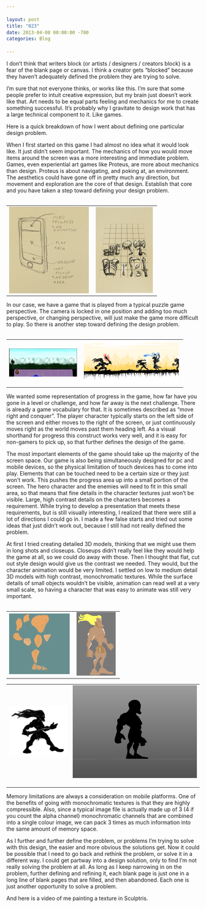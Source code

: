 ```yaml
---

layout: post  
title: "023"  
date: 2013-04-08 00:00:00 -700  
categories: Blog

---
```


I don’t think that writers block (or artists / designers / creators block) is a fear of the blank page or canvas. I think a creator gets “blocked” because they haven’t adequately defined the problem they are trying to solve.  
  
I’m sure that not everyone thinks, or works like this. I’m sure that some people prefer to intuit creative expression, but my brain just doesn’t work like that. Art needs to be equal parts feeling and mechanics for me to create something successful. It’s probably why I gravitate to design work that has a large technical component to it. Like games.  
  
Here is a quick breakdown of how I went about defining one particular design problem.   
  
When I first started on this game I had almost no idea what it would look like. It just didn’t seem important. The mechanics of how you would move items around the screen was a more interesting and immediate problem. Games, even experiential art games like Proteus, are more about mechanics than design. Proteus is about navigating, and poking at, an environment. The aesthetics could have gone off in pretty much any direction, but movement and exploration are the core of that design. Establish that core and you have taken a step toward defining your design problem.   
 

<table><tbody><tr><td><img class="image_resized" style="width:auto;" src="/uploads/9827127091d.png?208" alt="Picture">&nbsp;</td><td><img class="image_resized" style="width:auto;" src="/uploads/74381217ef6.png?150" alt="Picture">&nbsp;</td></tr></tbody></table>

In our case, we have a game that is played from a typical puzzle game perspective. The camera is locked in one position and adding too much perspective, or changing perspective, will just make the game more difficult to play. So there is another step toward defining the design problem.   
 

<table><tbody><tr><td><img class="image_resized" style="width:auto;" src="/uploads/1365459627.jpg" alt="Picture">&nbsp;</td><td><img class="image_resized" style="width:auto;" src="/uploads/8387683077e.png?249" alt="Picture">&nbsp;</td></tr></tbody></table>

We wanted some representation of progress in the game, how far have you gone in a level or challenge, and how far away is the next challenge. There is already a game vocabulary for that. It is sometimes described as “move right and conquer”. The player character typically starts on the left side of the screen and either moves to the right of the screen, or just continuously moves right as the world moves past them heading left. As a visual shorthand for progress this construct works very well, and it is easy for non-gamers to pick up, so that further defines the design of the game.   
  
The most important elements of the game should take up the majority of the screen space. Our game is also being simultaneously designed for pc and mobile devices, so the physical limitation of touch devices has to come into play. Elements that can be touched need to be a certain size or they just won’t work. This pushes the progress area up into a small portion of the screen. The hero character and the enemies will need to fit in this small area, so that means that fine details in the character textures just won’t be visible. Large, high contrast details on the characters becomes a requirement. While trying to develop a presentation that meets these requirements, but is still visually interesting, I realized that there were still a lot of directions I could go in. I made a few false starts and tried out some ideas that just didn’t work out, because I still had not really defined the problem.   
  
At first I tried creating detailed 3D models, thinking that we might use them in long shots and closeups. Closeups didn’t really feel like they would help the game at all, so we could do away with those. Then I thought that flat, cut out style design would give us the contrast we needed. They would, but the character animation would be very limited. I settled on low to medium detail 3D models with high contrast, monochromatic textures. While the surface details of small objects wouldn’t be visible, animation can read well at a very small scale, so having a character that was easy to animate was still very important.  
 

<table><tbody><tr><td><img class="image_resized" style="width:auto;" src="/uploads/79040910640.png?158" alt="Picture">&nbsp;</td><td><img class="image_resized" style="width:auto;" src="/uploads/6281679ec89.png?102" alt="Picture">&nbsp;</td></tr></tbody></table>

<table><tbody><tr><td><img class="image_resized" style="width:auto;" src="/uploads/43083227407.png?477" alt="Picture">&nbsp;</td><td><img class="image_resized" style="width:100%;" src="/uploads/3672095_orig.png" alt="Picture">&nbsp;</td></tr></tbody></table>

Memory limitations are always a consideration on mobile platforms. One of the benefits of going with monochromatic textures is that they are highly compressible. Also, since a typical image file is actually made up of 3 (4 if you count the alpha channel) monochromatic channels that are combined into a single colour image, we can pack 3 times as much information into the same amount of memory space.   
  
As I further and further define the problem, or problems I’m trying to solve with this design, the easier and more obvious the solutions get. Now it could be possible that I need to go back and rethink the problem, or solve it in a different way. I could get partway into a design solution, only to find I’m not really solving the problem at all. As long as I keep narrowing in on the problem, further defining and refining it, each blank page is just one in a long line of blank pages that are filled, and then abandoned. Each one is just another opportunity to solve a problem.   
  
And here is a video of me painting a texture in Sculptris.